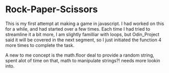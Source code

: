# Rock-Paper-Scissors

This is my first attempt at making a game in javascript. I had worked on this for a while, and had started over a few times. Each time I had tried to streamline it a bit more, I am slightly familliar with loops, but Odin_Project said it will be covered in the next segment, so I just initiated the function 4 more times to complete the task.

A new to me concept is the math.floor deal to provide a random string, spent alot of time on that, math to manipulate strings?! needs more lookin into.
